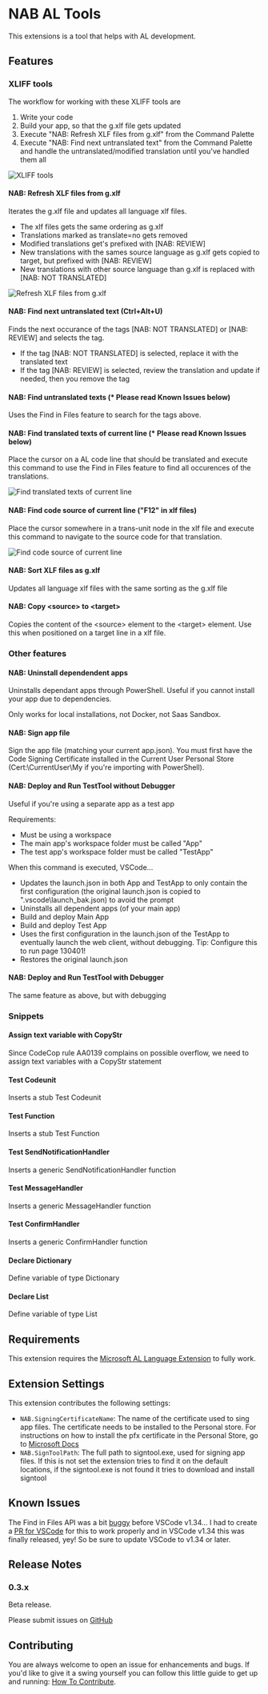 # NAB AL Tools

This extensions is a tool that helps with AL development.

## Features

### XLIFF tools

The workflow for working with these XLIFF tools are

1. Write your code
1. Build your app, so that the g.xlf file gets updated
1. Execute "NAB: Refresh XLF files from g.xlf" from the Command Palette
1. Execute "NAB: Find next untranslated text" from the Command Palette and handle the untranslated/modified translation until you've handled them all

![XLIFF tools](images/gifs/RefreshFromGXlf.gif)

#### NAB: Refresh XLF files from g.xlf

Iterates the g.xlf file and updates all language xlf files.

- The xlf files gets the same ordering as g.xlf
- Translations marked as translate=no gets removed
- Modified translations get's prefixed with [NAB: REVIEW]
- New translations with the sames source language as g.xlf gets copied to target, but prefixed with [NAB: REVIEW]
- New translations with other source language than g.xlf is replaced with [NAB: NOT TRANSLATED]

![Refresh XLF files from g.xlf](images/gifs/RefreshFromGXlfCorrection.gif)

#### NAB: Find next untranslated text (Ctrl+Alt+U)

Finds the next occurance of the tags [NAB: NOT TRANSLATED] or [NAB: REVIEW] and selects the tag.

- If the tag [NAB: NOT TRANSLATED] is selected, replace it with the translated text
- If the tag [NAB: REVIEW] is selected, review the translation and update if needed, then you remove the tag

#### NAB: Find untranslated texts (* Please read Known Issues below)

Uses the Find in Files feature to search for the tags above.

#### NAB: Find translated texts of current line (* Please read Known Issues below)

Place the cursor on a AL code line that should be translated and execute this command to use the Find in Files feature to find all occurences of the translations.

![Find translated texts of current line](images/gifs/FindTranslatedTextsOfCurrentLine.gif)

#### NAB: Find code source of current line ("F12" in xlf files)

Place the cursor somewhere in a trans-unit node in the xlf file and execute this command to navigate to the source code for that translation.

![Find code source of current line](images/gifs/FindSourceCodeOfCurrentLine.gif)

#### NAB: Sort XLF files as g.xlf

Updates all language xlf files with the same sorting as the g.xlf file

#### NAB: Copy \<source\> to \<target\>

Copies the content of the \<source\> element to the \<target\> element. Use this when positioned on a target line in a xlf file.

### Other features

#### NAB: Uninstall dependendent apps

Uninstalls dependant apps through PowerShell. Useful if you cannot install your app due to dependencies.

Only works for local installations, not Docker, not Saas Sandbox.

#### NAB: Sign app file

Sign the app file (matching your current app.json). You must first have the Code Signing Certificate installed in the Current User Personal Store (Cert:\CurrentUser\My if you're importing with PowerShell).

#### NAB: Deploy and Run TestTool without Debugger

Useful if you're using a separate app as a test app

Requirements:

- Must be using a workspace
- The main app's workspace folder must be called "App"
- The test app's workspace folder must be called "TestApp"

When this command is  executed, VSCode...

- Updates the launch.json in both App and TestApp to only contain the first configuration (the original launch.json is copied to ".vscode\\launch_bak.json) to avoid the prompt
- Uninstalls all dependent apps (of your main app)
- Build and deploy Main App
- Build and deploy Test App
- Uses the first configuration in the launch.json of the TestApp to eventually launch the web client, without debugging. Tip: Configure this to run page 130401!
- Restores the original launch.json

#### NAB: Deploy and Run TestTool with Debugger

The same feature as above, but with debugging

### Snippets

#### Assign text variable with CopyStr

Since CodeCop rule AA0139 complains on possible overflow, we need to assign text variables with a CopyStr statement

#### Test Codeunit

Inserts a stub Test Codeunit

#### Test Function

Inserts a stub Test Function

#### Test SendNotificationHandler

Inserts a generic SendNotificationHandler function

#### Test MessageHandler

Inserts a generic MessageHandler function

#### Test ConfirmHandler

Inserts a generic ConfirmHandler function

#### Declare Dictionary

Define variable of type Dictionary

#### Declare List

Define variable of type List

## Requirements

This extension requires the [Microsoft AL Language Extension](https://marketplace.visualstudio.com/items?itemName=ms-dynamics-smb.al "AL Language") to fully work.

## Extension Settings

This extension contributes the following settings:

- `NAB.SigningCertificateName`: The name of the certificate used to sing app files. The certificate needs to be installed to the Personal store. For instructions on how to install the pfx certificate in the Personal Store, go to [Microsoft Docs](https://docs.microsoft.com/en-us/windows-hardware/drivers/install/importing-an-spc-into-a-certificate-store)
- `NAB.SignToolPath`: The full path to signtool.exe, used for signing app files. If this is not set the extension tries to find it on the default locations, if the signtool.exe is not found it tries to download and install signtool

## Known Issues

The Find in Files API was a bit [buggy](https://github.com/microsoft/vscode/issues/29405) before VSCode v1.34... I had to create a [PR for VSCode](https://github.com/microsoft/vscode/pull/71626) for this to work properly and in VSCode v1.34 this was finally released, yey! So be sure to update VSCode to v1.34 or later.

## Release Notes

### 0.3.x

Beta release.

Please submit issues on [GitHub](https://github.com/jwikman/nab-al-tools/issues)

## Contributing 

You are always welcome to open an issue for enhancements and bugs. If you'd like to give it a swing yourself you can follow this little guide to get up and running: [How To Contribute](./HowToContribute.md).

<!--
* [Visual Studio Code's Markdown Support](http://code.visualstudio.com/docs/languages/markdown)
* [Markdown Syntax Reference](https://help.github.com/articles/markdown-basics/)
-->
